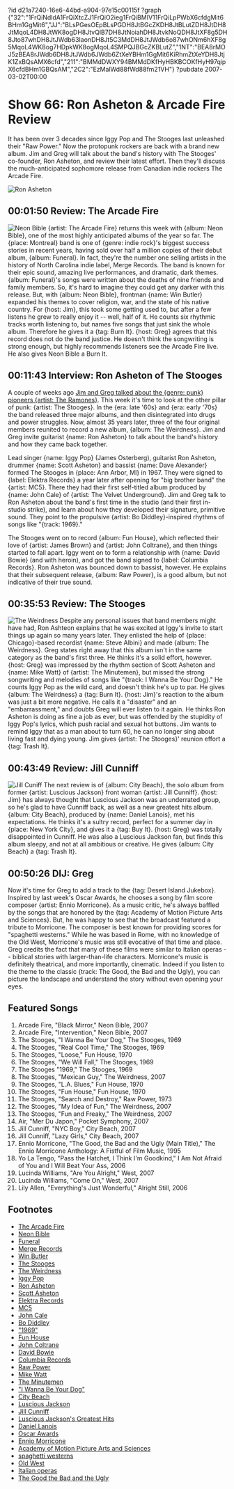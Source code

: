 ?id d21a7240-16e6-44bd-a904-97e15c00115f
?graph {"32":"1FrQiNdldA1FrQiXtcZJ1FrQiO2ieg1FrQiBMIV11FrQiLpPWbX6cfdgMit6BHm1GgMit6","JJ":"BLsPGesOEpBLsPGDH8JtBGcZKDH8JtBLutZDH8JtDH8JtMqoL4DH8JtWK8ogDH8JtvQlB7DH8JtNoiahDH8JtvkNoQDH8JtXF8g5DH8Jto87whDH8JtJWdb63IaonDH8Jt5C3MdDH8JtJWdb6o87whONm6hXF8g5MqoL4WK8og7HDpkWK8ogMqoL4SMPQJBGcZKBLutZ","1NT":"BEA8rMOJ5zBEA8rJWdb6DH8JtJWdb6JWdb6ZtXeYBHm1GgMit6KiRhmZtXeYDH8JtjK1ZxBQsAMX6cfd","211":"BMMdDWXY94BMMdDKfHyHBKBCOKfHyH97qipX6cfdBHm1GBQsAM","2C2":"EzMalWd88fWd88fm21VH"}
?pubdate 2007-03-02T00:00

# Show 66: Ron Asheton & Arcade Fire Review
It has been over 3 decades since Iggy Pop and The Stooges last unleashed their "Raw Power." Now the protopunk rockers are back with a brand new album. Jim and Greg will talk about the band's history with The Stooges' co-founder, Ron Asheton, and review their latest effort. Then they'll discuss the much-anticipated sophomore release from Canadian indie rockers The Arcade Fire.

![Ron Asheton](https://static.soundopinions.org/images/2007/RonAsheton.jpg)

## 00:01:50 Review: The Arcade Fire
![Neon Bible](https://static.soundopinions.org/assets/66/320.jpg)
{artist: The Arcade Fire} returns this week with {album: Neon Bible}, one of the most highly anticipated albums of the year so far. The {place: Montreal} band is one of {genre: indie rock}'s biggest success stories in recent years, having sold over half a million copies of their debut album, {album: Funeral}. In fact, they're the number one selling artists in the history of North Carolina indie label, Merge Records. The band is known for their epic sound, amazing live performances, and dramatic, dark themes. {album: Funeral}'s songs were written about the deaths of nine friends and family members. So, it's hard to imagine they could get any darker with this release. But, with {album: Neon Bible}, frontman {name: Win Butler} expanded his themes to cover religion, war, and the state of his native country. For {host: Jim}, this took some getting used to, but after a few listens he grew to really enjoy it -- well, half of it. He counts six rhythmic tracks worth listening to, but names five songs that just sink the whole album. Therefore he gives it a {tag: Burn It}. {host: Greg} agrees that this record does not do the band justice. He doesn't think the songwriting is strong enough, but highly recommends listeners see the Arcade Fire live. He also gives Neon Bible a Burn It.

## 00:11:43 Interview: Ron Asheton of The Stooges
A couple of weeks ago [Jim and Greg talked about the {genre: punk} pioneers {artist: The Ramones}](/show/64/). This week it's time to look at the other pillar of punk: {artist: The Stooges}. In the {era: late '60s} and {era: early '70s} the band released three major albums, and then disintegrated into drugs and power struggles. Now, almost 35 years later, three of the four original members reunited to record a new album, {album: The Weirdness}. Jim and Greg invite guitarist {name: Ron Asheton} to talk about the band's history and how they came back together.

Lead singer {name: Iggy Pop} (James Osterberg), guitarist Ron Asheton, drummer {name: Scott Asheton} and bassist {name: Dave Alexander} formed The Stooges in {place: Ann Arbor, MI} in 1967. They were signed to {label: Elektra Records} a year later after opening for "big brother band" the {artist: MC5}. There they had their first self-titled album produced by {name: John Cale} of {artist: The Velvet Underground}. Jim and Greg talk to Ron Asheton about the band's first time in the studio (and their first in-studio strike), and learn about how they developed their signature, primitive sound. They point to the propulsive {artist: Bo Diddley}-inspired rhythms of songs like "{track: 1969}."

The Stooges went on to record {album: Fun House}, which reflected their love of {artist: James Brown} and {artist: John Coltrane}, and then things started to fall apart. Iggy went on to form a relationship with {name: David Bowie} (and with heroin), and got the band signed to {label: Columbia Records}. Ron Asheton was bounced down to bassist, however. He explains that their subsequent release, {album: Raw Power}, is a good album, but not indicative of their true sound.

## 00:35:53 Review: The Stooges
![The Weirdness](https://static.soundopinions.org/assets/66/1NT0.jpg)
Despite any personal issues that band members might have had, Ron Ashteon explains that he was excited at Iggy's invite to start things up again so many years later. They enlisted the help of {place: Chicago}-based recordist {name: Steve Albini} and made {album: The Weirdness}. Greg states right away that this album isn't in the same category as the band's first three. He thinks it's a solid effort, however. {host: Greg} was impressed by the rhythm section of Scott Asheton and {name: Mike Watt} of {artist: The Minutemen}, but missed the strong songwriting and melodies of songs like "{track: I Wanna Be Your Dog}." He counts Iggy Pop as the wild card, and doesn't think he's up to par. He gives {album: The Weirdness} a {tag: Burn It}. {host: Jim}'s reaction to the album was just a bit more negative. He calls it a "disaster" and an "embarrassment," and doubts Greg will ever listen to it again. He thinks Ron Asheton is doing as fine a job as ever, but was offended by the stupidity of Iggy Pop's lyrics, which push racial and sexual hot buttons. Jim wants to remind Iggy that as a man about to turn 60, he can no longer sing about living fast and dying young. Jim gives {artist: The Stooges}' reunion effort a {tag: Trash It}.

## 00:43:49 Review: Jill Cunniff
![Jill Cuniff](https://static.soundopinions.org/assets/66/2110.jpg)
The next review is of {album: City Beach}, the solo album from former {artist: Luscious Jackson} front woman {artist: Jill Cunniff}. {host: Jim} has always thought that Luscious Jackson was an underrated group, so he's glad to have Cunniff back, as well as a new greatest hits album. {album: City Beach}, produced by {name: Daniel Lanois}, met his expectations. He thinks it's a sultry record, perfect for a summer day in {place: New York City}, and gives it a {tag: Buy It}. {host: Greg} was totally disappointed in Cunniff. He was also a Luscious Jackson fan, but finds this album sleepy, and not at all ambitious or creative. He gives {album: City Beach} a {tag: Trash It}.

## 00:50:26 DIJ: Greg
Now it's time for Greg to add a track to the {tag: Desert Island Jukebox}. Inspired by last week's Oscar Awards, he chooses a song by film score composer {artist: Ennio Morricone}. As a music critic, he's always baffled by the songs that are honored by the {tag: Academy of Motion Picture Arts and Sciences}. But, he was happy to see that the broadcast featured a tribute to Morricone. The composer is best known for providing scores for "spaghetti westerns." While he was based in Rome, with no knowledge of the Old West, Morricone's music was still evocative of that time and place. Greg credits the fact that many of these films were similar to Italian operas -- biblical stories with larger-than-life characters. Morricone's music is definitely theatrical, and more importantly, cinematic. Indeed if you listen to the theme to the classic {track: The Good, the Bad and the Ugly}, you can picture the landscape and understand the story without even opening your eyes.

## Featured Songs
1. Arcade Fire, "Black Mirror," Neon Bible, 2007
2. Arcade Fire, "Intervention," Neon Bible, 2007
3. The Stooges, "I Wanna Be Your Dog," The Stooges, 1969
4. The Stooges, "Real Cool Time," The Stooges, 1969
5. The Stooges, "Loose," Fun House, 1970
6. The Stooges, "We Will Fall," The Stooges, 1969
7. The Stooges "1969," The Stooges, 1969
8. The Stooges, "Mexican Guy," The Weirdness, 2007
9. The Stooges, "L.A. Blues," Fun House, 1970
10. The Stooges, "Fun House," Fun House, 1970
11. The Stooges, "Search and Destroy," Raw Power, 1973
12. The Stooges, "My Idea of Fun," The Weirdness, 2007
13. The Stooges, "Fun and Freaky," The Weirdness, 2007
14. Air, "Mer Du Japon," Pocket Symphony, 2007
15. Jill Cunniff, "NYC Boy," City Beach, 2007
16. Jill Cunniff, "Lazy Girls," City Beach, 2007
17. Ennio Morricone, "The Good, the Bad and the Ugly (Main Title)," The Ennio Morricone Anthology: A Fistful of Film Music, 1995
18. Yo La Tengo, "Pass the Hatchet, I Think I'm Goodkind," I Am Not Afraid of You and I Will Beat Your Ass, 2006
19. Lucinda Williams, "Are You Alright," West, 2007
20. Lucinda Williams, "Come On," West, 2007
21. Lily Allen, "Everything's Just Wonderful," Alright Still, 2006

## Footnotes
- [The Arcade Fire](http://www.arcadefire.com/)
- [Neon Bible](http://www.metacritic.com/music/artists/arcadefire/neonbible?q=neon%20bible)
- [Funeral](http://www.metacritic.com/music/artists/arcadefire/funeral)
- [Merge Records](http://www.mergerecords.com/)
- [Win Butler](http://en.wikipedia.org/wiki/Win_Butler)
- [The Stooges](http://www.allmusic.com/cg/amg.dll?p=amg&sql=11:jyk0ikxhbb19~T1)
- [The Weirdness](http://www.amazon.com/Weirdness-Stooges/dp/B000MTDRJU)
- [Iggy Pop](http://www.iggypop.com/)
- [Ron Asheton](http://www.allmusic.com/cg/amg.dll?p=amg&sql=11:rgud6j3h71y0)
- [Scott Asheton](http://www.allmusic.com/cg/amg.dll?p=amg&sql=11:nrm8b5f4tsqf)
- [Elektra Records](http://en.wikipedia.org/wiki/Elektra_Records)
- [MC5](http://www.mc5.org/)
- [John Cale](http://www.john-cale.com/)
- [Bo Diddley](http://www.allmusic.com/cg/amg.dll?p=amg&sql=11:xrb8b5c4tsqf)
- ["1969"](http://www.lyricsfreak.com/i/iggy+pop/1969_20066975.html)
- [Fun House](http://www.rhino.com/store/ProductDetail.lasso?Number=73175)
- [John Coltrane](http://www.johncoltrane.com/)
- [David Bowie](http://www.davidbowie.com/)
- [Columbia Records](http://www.columbiarecords.com/)
- [Raw Power](http://www.amazon.com/Raw-Power-Iggy-Stooges/dp/B000002AP1)
- [Mike Watt](http://www.hootpage.com/)
- [The Minutemen](http://www.allmusic.com/cg/amg.dll?p=amg&sql=11:gifwxqe5ldte)
- ["I Wanna Be Your Dog"](http://en.wikipedia.org/wiki/I_Wanna_Be_Your_Dog)
- [City Beach](http://www.metacritic.com/music/artists/cunniffjill/citybeach?q=luscious%20jackson)
- [Luscious Jackson](http://www.allmusic.com/cg/amg.dll?p=amg&sql=11:ly5ibkg96akv)
- [Jill Cunniff](http://www.jillcunniff.com/)
- [Luscious Jackson's Greatest Hits](http://www.amazon.com/Greatest-Hits-Luscious-Jackson/dp/B000MM0L8C)
- [Daniel Lanois](http://www.daniellanois.com/)
- [Oscar Awards](http://www.oscar.com/)
- [Ennio Morricone](http://www.enniomorricone.com/)
- [Academy of Motion Picture Arts and Sciences](http://en.wikipedia.org/wiki/Academy_of_Motion_Picture_Arts_and_Sciences)
- [spaghetti westerns](http://www.imagesjournal.com/issue06/infocus/spaghetti.htm)
- [Old West](http://www.pbs.org/weta/thewest/)
- [Italian operas](http://www.italianculture.net/english/opera.html)
- [The Good the Bad and the Ugly](http://imdb.com/title/tt0060196/)
